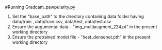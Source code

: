 #Running Gradcam_pawpularity.py
1. Set the "base_path" to the directory containing data folder having data/train , data/train.csv, data/test, data/test.csv
2. Ensure the augumental data  - "img_multiaugment_224.pt" in the present working directory
3. Ensure the  pretrained model file - "best_densenet.pth" in the present working directory